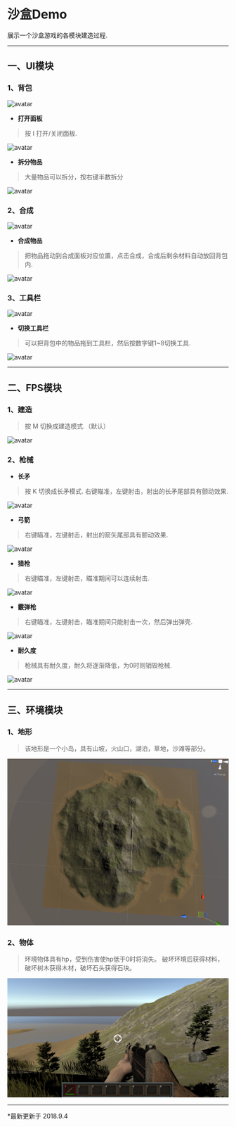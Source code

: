 ﻿# **沙盒Demo**
展示一个沙盒游戏的各模块建造过程.
***

## **一、UI模块**
### **1、背包**
![avatar](https://ws1.sinaimg.cn/large/bcd41526ly1fqksoca9atj20g105zgob.jpg)
* **打开面板**
> 按 I 打开/关闭面板.

![avatar](https://ws1.sinaimg.cn/large/bcd41526ly1fqksol54x0g20ws0ig0y9.jpg)
* **拆分物品**
> 大量物品可以拆分，按右键半数拆分

![avatar](https://ayanamirei.oss-cn-hangzhou.aliyuncs.com/18-4-23/86706866.jpg)
### **2、合成**
![avatar](https://ws1.sinaimg.cn/large/bcd41526ly1fqksoc33hij20ft07fq4b.jpg)
* **合成物品**
> 把物品拖动到合成面板对应位置，点击合成，合成后剩余材料自动放回背包内.

![avatar](https://ws1.sinaimg.cn/large/bcd41526ly1fqksolc4qlg20ws0igtit.jpg)
### **3、工具栏**
![avatar](https://ws1.sinaimg.cn/large/bcd41526ly1fqksobywsnj20ft02faat.jpg)
* **切换工具栏**
> 可以把背包中的物品拖到工具栏，然后按数字键1~8切换工具.

![avatar](https://ws1.sinaimg.cn/large/bcd41526ly1fqksolu027g20ws0igwln.jpg)
***

## **二、FPS模块**
### **1、建造**
> 按 M 切换成建造模式.（默认）

![avatar](./Readmeimages/1.gif)
### **2、枪械**
* **长矛**
> 按 K 切换成长矛模式.
> 右键瞄准，左键射击，射出的长矛尾部具有颤动效果.

![avatar](./Readmeimages/2.gif)
* **弓箭**
> 右键瞄准，左键射击，射出的箭矢尾部具有颤动效果.

![avatar](./Readmeimages/3.gif)
* **猎枪**
> 右键瞄准，左键射击，瞄准期间可以连续射击.

![avatar](./Readmeimages/4.gif)
* **霰弹枪**
> 右键瞄准，左键射击，瞄准期间只能射击一次，然后弹出弹壳.

![avatar](./Readmeimages/5.gif)
* **耐久度**
> 枪械具有耐久度，耐久将逐渐降低，为0时则销毁枪械.

![avatar](./Readmeimages/7.gif)
***



## **三、环境模块**
### **1、地形**
> 该地形是一个小岛，具有山坡，火山口，湖泊，草地，沙滩等部分。

![avatar](./Readmeimages/8.png)

### **2、物体**
> 环境物体具有hp，受到伤害使hp低于0时将消失。
> 破坏环境后获得材料，破坏树木获得木材，破坏石头获得石块。

![avatar](./Readmeimages/9.png)
***

*最新更新于 2018.9.4


